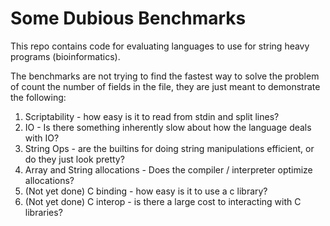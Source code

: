 # Some Dubious Benchmarks

This repo contains code for evaluating languages to use for string heavy programs (bioinformatics).

The benchmarks are not trying to find the fastest way to solve the problem of count the number of fields in the file, they are just meant to demonstrate the following:

1. Scriptability - how easy is it to read from stdin and split lines?
2. IO - Is there something inherently slow about how the language deals with IO?
3. String Ops - are the builtins for doing string manipulations efficient, or do they just look pretty?
4. Array and String allocations - Does the compiler / interpreter optimize allocations? 
5. (Not yet done) C binding - how easy is it to use a c library?
6. (Not yet done) C interop - is there a large cost to interacting with C libraries?
